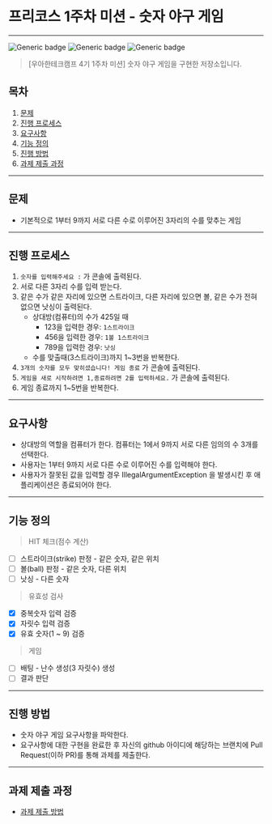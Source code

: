 # 프리코스 1주차 미션 - 숫자 야구 게임

---
![Generic badge](https://img.shields.io/badge/precourse-week1-lightgrey.svg)
![Generic badge](https://img.shields.io/badge/test-2_passed-blue.svg)
![Generic badge](https://img.shields.io/badge/version-1.0.1-lightgrey.svg)

> [우아한테크캠프 4기 1주차 미션] 숫자 야구 게임을 구현한 저장소입니다.

## 목차

1. [문제](#문제)
2. [진행 프로세스](#진행-프로세스)
3. [요구사항](#요구사항)
4. [기능 정의](#기능-정의)
5. [진행 방법](#진행-방법)
6. [과제 제출 과정](#과제-제출-과정)

---
## 문제
* 기본적으로 1부터 9까지 서로 다른 수로 이루어진 3자리의 수를 맞추는 게임

---
## 진행 프로세스
1. `숫자를 입력해주세요 :` 가 콘솔에 출력된다.
2. 서로 다른 3자리 수를 입력 받는다.
3. 같은 수가 같은 자리에 있으면 스트라이크, 다른 자리에 있으면 볼, 같은 수가 전혀 없으면 낫싱이 출력된다.
   - 상대방(컴퓨터)의 수가 425일 때
     + 123을 입력한 경우: `1스트라이크`
     + 456을 입력한 경우: `1볼 1스트라이크`
     + 789을 입력한 경우: `낫싱`
   - 수를 맞출때(3스트라이크)까지 1~3번을 반복한다.   
4. `3개의 숫자를 모두 맞히셨습니다! 게임 종료` 가 콘솔에 출력된다.
5. `게임을 새로 시작하려면 1,종료하려면 2를 입력하세요.` 가 콘솔에 출력된다.
6. 게임 종료까지 1~5번을 반복한다.

---
## 요구사항
* 상대방의 역할을 컴퓨터가 한다. 컴퓨터는 1에서 9까지 서로 다른 임의의 수 3개를 선택한다.
* 사용자는 1부터 9까지 서로 다른 수로 이루어진 수를 입력해야 한다.
* 사용자가 잘못된 값을 입력할 경우 IllegalArgumentException 을 발생시킨 후 애플리케이션은 종료되어야 한다.

---
## 기능 정의
> HIT 체크(점수 계산)
- [ ] 스트라이크(strike) 판정 - 같은 숫자, 같은 위치
- [ ] 볼(ball) 판정 - 같은 숫자, 다른 위치
- [ ] 낫싱 - 다른 숫자

> 유효성 검사
- [x] 중복숫자 입력 검증
- [x] 자릿수 입력 검증
- [x] 유효 숫자(1 ~ 9) 검증

> 게임
- [ ] 배팅 - 난수 생성(3 자릿수) 생성
- [ ] 결과 판단

---
## 진행 방법
* 숫자 야구 게임 요구사항을 파악한다.
* 요구사항에 대한 구현을 완료한 후 자신의 github 아이디에 해당하는 브랜치에 Pull Request(이하 PR)를 통해 과제를 제출한다.

---
## 과제 제출 과정
* [과제 제출 방법](https://github.com/next-step/nextstep-docs/tree/master/precourse)